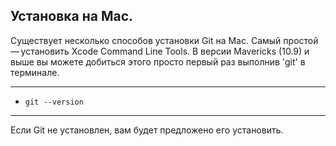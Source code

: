 Установка на Mac.
---
Существует несколько способов установки Git на Mac. Самый простой — установить Xcode Command Line Tools. В версии Mavericks (10.9) и выше вы можете добиться этого просто первый раз выполнив 'git' в терминале.
___
- ``git --version``
___

Если Git не установлен, вам будет предложено его установить.